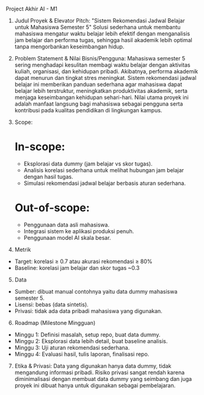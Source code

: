 Project Akhir AI - M1

1. Judul Proyek & Elevator Pitch: 
"Sistem Rekomendasi Jadwal Belajar untuk Mahasiswa Semester 5" 
Solusi sederhana untuk membantu mahasiswa mengatur waktu belajar lebih efektif dengan menganalisis jam belajar dan performa tugas, sehingga hasil akademik lebih optimal tanpa mengorbankan keseimbangan hidup.

2. Problem Statement & Nilai Bisnis/Pengguna: 
Mahasiswa semester 5 sering menghadapi kesulitan membagi waktu belajar dengan aktivitas kuliah, organisasi, dan kehidupan pribadi. Akibatnya, performa akademik dapat menurun dan tingkat stres meningkat. Sistem rekomendasi jadwal belajar ini memberikan panduan sederhana agar mahasiswa dapat belajar lebih terstruktur, meningkatkan produktivitas akademik, serta menjaga keseimbangan kehidupan sehari-hari. Nilai utama proyek ini adalah manfaat langsung bagi mahasiswa sebagai pengguna serta kontribusi pada kualitas pendidikan di lingkungan kampus.

3. Scope: 
    # In-scope:
    - Eksplorasi data dummy (jam belajar vs skor tugas).  
    - Analisis korelasi sederhana untuk melihat hubungan jam belajar dengan hasil tugas.  
    - Simulasi rekomendasi jadwal belajar berbasis aturan sederhana.  

    # Out-of-scope:
    - Penggunaan data asli mahasiswa.  
    - Integrasi sistem ke aplikasi produksi penuh.  
    - Penggunaan model AI skala besar.  

4. Metrik
- Target: korelasi ≥ 0.7 atau akurasi rekomendasi ≥ 80%  
- Baseline: korelasi jam belajar dan skor tugas ~0.3  

5. Data
- Sumber: dibuat manual contohnya yaitu data dummy mahasiswa semester 5.  
- Lisensi: bebas (data sintetis).  
- Privasi: tidak ada data pribadi mahasiswa yang digunakan.  

6. Roadmap (Milestone Mingguan)
- Minggu 1: Definisi masalah, setup repo, buat data dummy.  
- Minggu 2: Eksplorasi data lebih detail, buat baseline analisis.  
- Minggu 3: Uji aturan rekomendasi sederhana.  
- Minggu 4: Evaluasi hasil, tulis laporan, finalisasi repo.  

7. Etika & Privasi: 
    Data yang digunakan hanya data dummy, tidak mengandung informasi pribadi. Risiko privasi sangat rendah karena diminimalisasi dengan membuat data dummy yang seimbang dan juga proyek ini dibuat hanya untuk digunakan sebagai pembelajaran.
